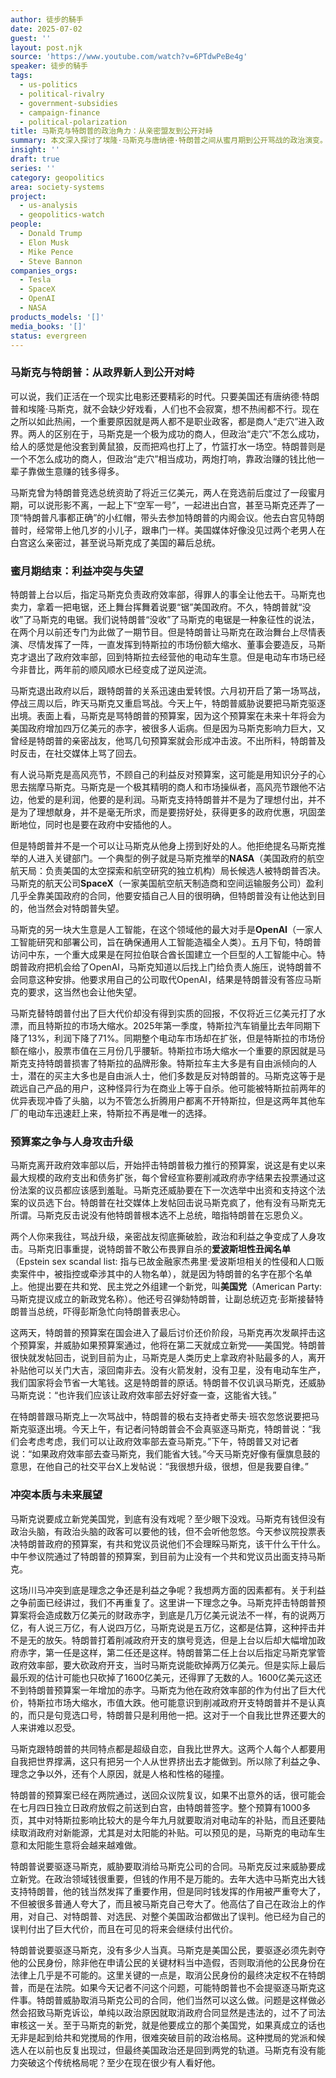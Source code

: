 ```yaml
---
author: 徒步的騎手
date: 2025-07-02
guest: ''
layout: post.njk
source: 'https://www.youtube.com/watch?v=6PTdwPeBe4g'
speaker: 徒步的騎手
tags:
  - us-politics
  - political-rivalry
  - government-subsidies
  - campaign-finance
  - political-polarization
title: 马斯克与特朗普的政治角力：从亲密盟友到公开对峙
summary: 本文深入探讨了埃隆·马斯克与唐纳德·特朗普之间从蜜月期到公开骂战的政治演变。从马斯克对特朗普竞选的巨额资助，到因政府职位和商业利益未获满足而产生的失望，再到对特朗普预算案的激烈抨击，以及两人升级至人身攻击的言语交锋。文章分析了这场冲突背后理念与利益交织的复杂性，以及对马斯克商业帝国和美国政治格局的潜在影响。
insight: ''
draft: true
series: ''
category: geopolitics
area: society-systems
project:
  - us-analysis
  - geopolitics-watch
people:
  - Donald Trump
  - Elon Musk
  - Mike Pence
  - Steve Bannon
companies_orgs:
  - Tesla
  - SpaceX
  - OpenAI
  - NASA
products_models: '[]'
media_books: '[]'
status: evergreen
---
```


### 马斯克与特朗普：从政界新人到公开对峙

可以说，我们正活在一个现实比电影还要精彩的时代。只要美国还有唐纳德·特朗普和埃隆·马斯克，就不会缺少好戏看，人们也不会寂寞，想不热闹都不行。现在之所以如此热闹，一个重要原因就是两人都不是职业政客，都是商人“走穴”进入政界。两人的区别在于，马斯克是一个极为成功的商人，但政治“走穴”不怎么成功，给人的感觉是他没套到黄鼠狼，反而把鸡也打上了，竹篮打水一场空。特朗普则是一个不怎么成功的商人，但政治“走穴”相当成功，两炮打响，靠政治赚的钱比他一辈子靠做生意赚的钱多得多。

马斯克曾为特朗普竞选总统资助了将近三亿美元，两人在竞选前后度过了一段蜜月期，可以说形影不离，一起上下“空军一号”，一起进出白宫，甚至马斯克还弄了一顶“特朗普凡事都正确”的小红帽，带头去参加特朗普的内阁会议。他去白宫见特朗普时，经常带上他几岁的小儿子，跟串门一样。美国媒体好像没见过两个老男人在白宫这么亲密过，甚至说马斯克成了美国的幕后总统。

### 蜜月期结束：利益冲突与失望

特朗普上台以后，指定马斯克负责政府效率部，得罪人的事全让他去干。马斯克也卖力，拿着一把电锯，还上舞台挥舞着说要“锯”美国政府。不久，特朗普就“没收”了马斯克的电锯。我们说特朗普“没收”了马斯克的电锯是一种象征性的说法，在两个月以前还专门为此做了一期节目。但是特朗普让马斯克在政治舞台上尽情表演、尽情发挥了一阵，一直发挥到特斯拉的市场份额大缩水、董事会要造反，马斯克才退出了政府效率部，回到特斯拉去经营他的电动车生意。但是电动车市场已经今非昔比，两年前的顺风顺水已经变成了逆风逆流。

马斯克退出政府以后，跟特朗普的关系迅速由爱转恨。六月初开启了第一场骂战，停战三周以后，昨天马斯克又重启骂战。今天上午，特朗普威胁说要把马斯克驱逐出境。表面上看，马斯克是骂特朗普的预算案，因为这个预算案在未来十年将会为美国政府增加四万亿美元的赤字，被很多人诟病。但是因为马斯克影响力巨大，又曾经是特朗普的亲密战友，他骂几句预算案就会形成冲击波。不出所料，特朗普及时反击，在社交媒体上骂了回去。

有人说马斯克是高风亮节，不顾自己的利益反对预算案，这可能是用知识分子的心思去揣摩马斯克。马斯克是一个极其精明的商人和市场操纵者，高风亮节跟他不沾边，他爱的是利润，他要的是利润。马斯克支持特朗普并不是为了理想付出，并不是为了理想献身，并不是毫无所求，而是要捞好处，获得更多的政府优惠，巩固垄断地位，同时也是要在政府中安插他的人。

但是特朗普并不是一个可以让马斯克从他身上捞到好处的人。他拒绝提名马斯克推举的人进入关键部门。一个典型的例子就是马斯克推举的**NASA**（美国政府的航空航天局：负责美国的太空探索和航空研究的独立机构）局长候选人被特朗普否决。马斯克的航天公司**SpaceX**（一家美国航空航天制造商和空间运输服务公司）盈利几乎全靠美国政府的合同，他要安插自己人目的很明确，但特朗普没有让他达到目的，他当然会对特朗普失望。

马斯克的另一块大生意是人工智能，在这个领域他的最大对手是**OpenAI**（一家人工智能研究和部署公司，旨在确保通用人工智能造福全人类）。五月下旬，特朗普访问中东，一个重大成果是在阿拉伯联合酋长国建立一个巨型的人工智能中心。特朗普政府把机会给了OpenAI，马斯克知道以后找上门给负责人施压，说特朗普不会同意这种安排。他要求用自己的公司取代OpenAI，结果是特朗普没有答应马斯克的要求，这当然也会让他失望。

马斯克替特朗普付出了巨大代价却没有得到实质的回报，不仅将近三亿美元打了水漂，而且特斯拉的市场大缩水。2025年第一季度，特斯拉汽车销量比去年同期下降了13%，利润下降了71%。同期整个电动车市场却在扩张，但是特斯拉的市场份额在缩小，股票市值在三月份几乎腰斩。特斯拉市场大缩水一个重要的原因就是马斯克支持特朗普损害了特斯拉的品牌形象。特斯拉车主大多是有自由派倾向的人士，潜在的买主大多也是自由派人士，他们多数是反对特朗普的。马斯克这等于是疏远自己产品的用户，这种怪异行为在商业上等于自杀。他可能被特斯拉前两年的优异表现冲昏了头脑，以为不管怎么折腾用户都离不开特斯拉，但是这两年其他车厂的电动车迅速赶上来，特斯拉不再是唯一的选择。

### 预算案之争与人身攻击升级

马斯克离开政府效率部以后，开始抨击特朗普极力推行的预算案，说这是有史以来最大规模的政府支出和债务扩张，每个曾经宣称要削减政府赤字结果去投票通过这份法案的议员都应该感到羞耻。马斯克还威胁要在下一次选举中出资和支持这个法案的议员选下台。特朗普在社交媒体上发帖回击说马斯克疯了，他有没有马斯克无所谓。马斯克反击说没有他特朗普根本选不上总统，暗指特朗普在忘恩负义。

两个人你来我往，骂战升级，亲密战友彻底撕破脸，政治和利益之争变成了人身攻击。马斯克旧事重提，说特朗普不敢公布畏罪自杀的**爱波斯坦性丑闻名单**（Epstein sex scandal list: 指与已故金融家杰弗里·爱波斯坦相关的性侵和人口贩卖案件中，被指控或牵涉其中的人物名单），就是因为特朗普的名字在那个名单上。他提出要在共和党、民主党之外组建一个新党，叫**美国党**（American Party: 马斯克提议成立的新政党名称）。他还号召弹劾特朗普，让副总统迈克·彭斯接替特朗普当总统，吓得彭斯急忙向特朗普表忠心。

这两天，特朗普的预算案在国会进入了最后讨价还价阶段，马斯克再次发飙抨击这个预算案，并威胁如果预算案通过，他将在第二天就成立新党——美国党。特朗普很快就发帖回击，说到目前为止，马斯克是人类历史上拿政府补贴最多的人，离开补贴他可以关门大吉，滚回南非去。没有火箭发射，没有卫星，没有电动车生产，我们国家将会节省一大笔钱。这是特朗普的原话。特朗普不仅讥讽马斯克，还威胁马斯克说：“也许我们应该让政府效率部去好好查一查，这能省大钱。”

在特朗普跟马斯克上一次骂战中，特朗普的极右支持者史蒂夫·班农忽悠说要把马斯克驱逐出境。今天上午，有记者问特朗普会不会真驱逐马斯克，特朗普说：“我们会考虑考虑，我们可以让政府效率部去查马斯克。”下午，特朗普又对记者说：“如果政府效率部去查马斯克，我们能省大钱。”今天马斯克好像有偃旗息鼓的意思，在他自己的社交平台X上发帖说：“我很想升级，很想，但是我要自律。”

### 冲突本质与未来展望

马斯克说要成立新党美国党，到底有没有戏呢？至少眼下没戏。马斯克有钱但没有政治头脑，有政治头脑的政客可以要他的钱，但不会听他忽悠。今天参议院投票表决特朗普政府的预算案，有共和党议员说他们不会理睬马斯克，该干什么干什么。中午参议院通过了特朗普的预算案，到目前为止没有一个共和党议员出面支持马斯克。

这场川马冲突到底是理念之争还是利益之争呢？我想两方面的因素都有。关于利益之争前面已经讲过，我们不再重复了。这里讲一下理念之争。马斯克抨击特朗普预算案将会造成数万亿美元的财政赤字，到底是几万亿美元说法不一样，有的说两万亿，有人说三万亿，有人说四万亿，马斯克说是五万亿，这都是估算，这种抨击并不是无的放矢。特朗普打着削减政府开支的旗号竞选，但是上台以后却大幅增加政府赤字，第一任是这样，第二任还是这样。特朗普第二任上台以后指定马斯克掌管政府效率部，要大砍政府开支，当时马斯克说能砍掉两万亿美元。但是实际上最后最乐观的估计可能也只砍掉了1600亿美元，还得罪了无数的人。1600亿美元这还不到特朗普预算案一年增加的赤字。马斯克为他在政府效率部的作为付出了巨大代价，特斯拉市场大缩水，市值大跌。他可能意识到削减政府开支特朗普并不是认真的，而只是句竞选口号，特朗普只是利用他一把。这对于一个自我比世界还要大的人来讲难以忍受。

马斯克跟特朗普的共同特点都是超级自恋，自我比世界大。这两个人每个人都要用自我把世界撑满，这只有把另一个人从世界挤出去才能做到。所以除了利益之争、理念之争以外，还有个人原因，就是人格和性格的碰撞。

特朗普的预算案已经在两院通过，送回众议院复议，如果不出意外的话，很可能会在七月四日独立日政府放假之前送到白宫，由特朗普签字。整个预算有1000多页，其中对特斯拉影响比较大的是今年九月就要取消对电动车的补贴，而且还要陆续取消政府对新能源，尤其是对太阳能的补贴。可以预见的是，马斯克的电动车生意和太阳能生意将会越来越难做。

特朗普说要驱逐马斯克，威胁要取消给马斯克公司的合同。马斯克反过来威胁要成立新党。在政治领域钱很重要，但钱的作用不是万能的。去年大选中马斯克出大钱支持特朗普，他的钱当然发挥了重要作用，但是同时钱发挥的作用被严重夸大了，不但被很多普通人夸大了，而且被马斯克自己夸大了。他高估了自己在政治上的作用，对自己、对特朗普、对选民、对整个美国政治都做出了误判。他已经为自己的误判付出了巨大代价，而且在可见的将来会继续付出代价。

特朗普说要驱逐马斯克，没有多少人当真。马斯克是美国公民，要驱逐必须先剥夺他的公民身份，除非他在申请公民的关键材料当中造假，否则取消他的公民身份在法律上几乎是不可能的。这里关键的一点是，取消公民身份的最终决定权不在特朗普，而是在法院。如果今天记者不问这个问题，可能特朗普也不会提驱逐马斯克这件事。特朗普威胁取消马斯克公司的合同，他们当然可以这么做。问题是这样做必然会招致马斯克诉讼，单纯以政治原因就取消政府合同显然是违法的，过不了司法审核这一关。至于马斯克的新党，就是他要成立的那个美国党，如果真成立的话也无非是起到给共和党搅局的作用，很难突破目前的政治格局。这种搅局的党派和候选人在以前也反复出现过，但最终美国政治还是回到两党的轨道。马斯克有没有能力突破这个传统格局呢？至少在现在很少有人看好他。